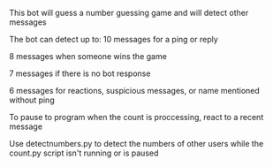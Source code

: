 This bot will guess a number guessing game and will detect other messages

The bot can detect up to:
  10 messages for a ping or reply
  
  8 messages when someone wins the game
  
  7 messages if there is no bot response
  
  6 messages for reactions, suspicious messages, or name mentioned without ping
  
To pause to program when the count is proccessing, react to a recent message

Use detectnumbers.py to detect the numbers of other users while the count.py script isn't running or is paused
